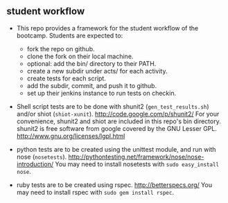 ## student workflow

* This repo provides a framework for the student workflow of the bootcamp.
Students are expected to:

    * fork the repo on github.
    * clone the fork on their local machine.
    * optional: add the bin/ directory to their PATH.
    * create a new subdir under acts/ for each activity.
    * create tests for each script.
    * add the subdir, commit, and push it to github.
    * set up their jenkins instance to run tests on checkin.

* Shell script tests are to be done with shunit2 (`gen_test_results.sh`) and/or shiot (`shiot-xunit`).
<http://code.google.com/p/shunit2/>
For your convenience, shunit2 and shiot are included
in this repo's bin directory.
shunit2 is free software from google covered by the GNU Lesser GPL.
<http://www.gnu.org/licenses/lgpl.html>
* python tests are to be created using the unittest module,
and run with nose (`nosetests`).
<http://pythontesting.net/framework/nose/nose-introduction/>
You may need to install nosetests with `sudo easy_install nose`.
* ruby tests are to be created using rspec.
<http://betterspecs.org/>
You may need to install rspec with `sudo gem install rspec`.
